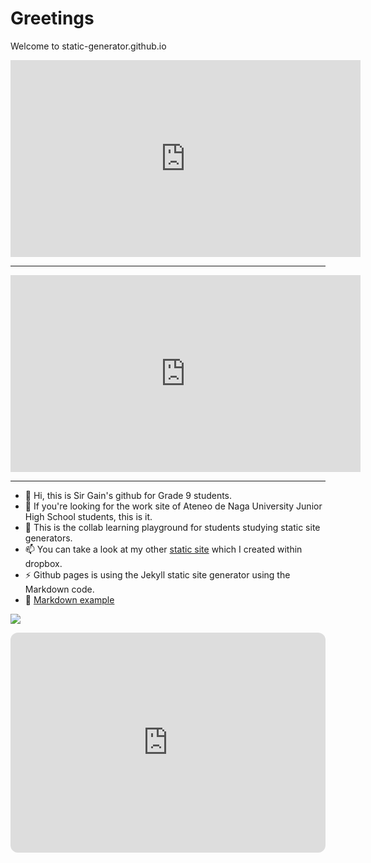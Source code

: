 # Greetings
Welcome to static-generator.github.io 

<iframe width="560" height="315" src="https://www.youtube.com/embed/APnD33TTOjE?si=C7X9gF2azb_1SbWg" title="YouTube video player" frameborder="0" allow="accelerometer; autoplay; clipboard-write; encrypted-media; gyroscope; picture-in-picture; web-share" referrerpolicy="strict-origin-when-cross-origin" allowfullscreen mute=1></iframe>

---

<iframe width="560" height="315" src="https://www.youtube.com/embed/EXfFBEuCAr0?si=5jHfxZGzRmj5Pia8" title="YouTube video player" frameborder="0" allow="accelerometer; autoplay; clipboard-write; encrypted-media; gyroscope; picture-in-picture; web-share" referrerpolicy="strict-origin-when-cross-origin" allowfullscreen></iframe>

---

- 👋 Hi, this is Sir Gain's github for Grade 9 students.
- 👀 If you're looking for the work site of Ateneo de Naga University Junior High School students, this is it.
- 🌱 This is the collab learning playground for students studying static site generators.
- 📫 You can take a look at my other [static site](https://sirgain.droppages.com) which I created within dropbox.
- ⚡ Github pages is using the Jekyll static site generator using the Markdown code.
- 💞️ [Markdown example](markdown-cheat-sheet.md)

![](https://jptacek.com/2015/01/moving-docpad-to-github-pages/githubpages.jpg)

<iframe style="border-radius:12px" src="https://open.spotify.com/embed/playlist/5h8G9staxe6l3dSb8CKU08?utm_source=generator" width="100%" height="352" frameBorder="0" allowfullscreen="" allow="autoplay; clipboard-write; encrypted-media; fullscreen; picture-in-picture" loading="lazy"></iframe>
